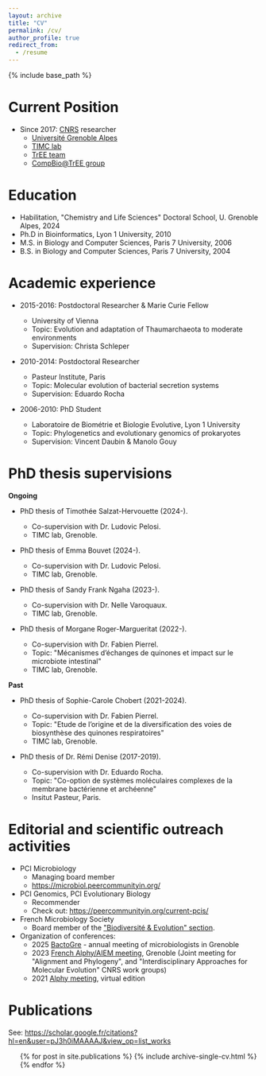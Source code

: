 ```yaml
---
layout: archive
title: "CV"
permalink: /cv/
author_profile: true
redirect_from:
  - /resume
---
```


{% include base_path %}

Current Position
======
* Since 2017: [CNRS](https://www.cnrs.fr/en) researcher
  * [Université Grenoble Alpes](https://www.univ-grenoble-alpes.fr/english/)
  * [TIMC lab](https://www.timc.fr/en)
  * [TrEE team](https://www.timc.fr/en/tree)
  * [CompBio@TrEE group](https://tree-timc.github.io/compbio/) 

Education
======
* Habilitation, "Chemistry and Life Sciences" Doctoral School, U. Grenoble Alpes, 2024 
* Ph.D in Bioinformatics, Lyon 1 University, 2010
* M.S. in Biology and Computer Sciences, Paris 7 University, 2006
* B.S. in Biology and Computer Sciences, Paris 7 University, 2004

Academic experience
======
* 2015-2016: Postdoctoral Researcher & Marie Curie Fellow
  * University of Vienna
  * Topic: Evolution and adaptation of Thaumarchaeota to moderate environments
  * Supervision: Christa Schleper

* 2010-2014: Postdoctoral Researcher
  * Pasteur Institute, Paris
  * Topic: Molecular evolution of bacterial secretion systems
  * Supervision: Eduardo Rocha

* 2006-2010: PhD Student
  * Laboratoire de Biométrie et Biologie Evolutive, Lyon 1 University
  * Topic: Phylogenetics and evolutionary genomics of prokaryotes
  * Supervision: Vincent Daubin & Manolo Gouy

PhD thesis supervisions
======

**Ongoing**

* PhD thesis of Timothée Salzat-Hervouette (2024-). 
  * Co-supervision with Dr. Ludovic Pelosi. 
  * TIMC lab, Grenoble. 

* PhD thesis of Emma Bouvet (2024-). 
  * Co-supervision with Dr. Ludovic Pelosi. 
  * TIMC lab, Grenoble. 

* PhD thesis of Sandy Frank Ngaha (2023-). 
  * Co-supervision with Dr. Nelle Varoquaux. 
  * TIMC lab, Grenoble. 

* PhD thesis of Morgane Roger-Margueritat (2022-). 
  * Co-supervision with Dr. Fabien Pierrel. 
  * Topic: "Mécanismes d’échanges de quinones et impact sur le microbiote intestinal"
  * TIMC lab, Grenoble.

**Past**
* PhD thesis of Sophie-Carole Chobert (2021-2024). 
  * Co-supervision with Dr. Fabien Pierrel. 
  * Topic: "Etude de l’origine et de la diversification des voies de biosynthèse des quinones respiratoires"
  * TIMC lab, Grenoble. 

* PhD thesis of Dr. Rémi Denise (2017-2019). 
  * Co-supervision with Dr. Eduardo Rocha. 
  * Topic: "Co-option de systèmes moléculaires complexes de la membrane bactérienne et archéenne"
  * Insitut Pasteur, Paris.


Editorial and scientific outreach activities
======
* PCI Microbiology 
  * Managing board member
  * <https://microbiol.peercommunityin.org/>
* PCI Genomics, PCI Evolutionary Biology
  * Recommender
  * Check out: <https://peercommunityin.org/current-pcis/>
* French Microbiology Society
  * Board member of the ["Biodiversité & Evolution" section](https://www.sfm-microbiologie.org/presentation-de-la-sfm/sections-et-groupes-de-travail/biodiversite-et-evolution/). 
* Organization of conferences:
  * 2025 [BactoGre](files/ProgrammeBactoGre2025_VF.pdf) - annual meeting of microbiologists in Grenoble
  * 2023 [French Alphy/AIEM meeting](https://alphy-aiem-2023.sciencesconf.org/?forward-action=index&forward-controller=index&lang=en), Grenoble (Joint meeting for "Alignment and Phylogeny", and "Interdisciplinary Approaches for Molecular Evolution" CNRS work groups)
  * 2021 [Alphy meeting](https://lbbe-dmz.univ-lyon1.fr/spip_alphy/spip.php?article83), virtual edition

Publications
======
See: <https://scholar.google.fr/citations?hl=en&user=pJ3h0iMAAAAJ&view_op=list_works>

  <ul>{% for post in site.publications %}
    {% include archive-single-cv.html %}
  {% endfor %}</ul>
  
<!-- Talks
======
  <ul>{% for post in site.talks %}
    {% include archive-single-talk-cv.html %}
  {% endfor %}</ul>
  
Teaching
======
  <ul>{% for post in site.teaching %}
    {% include archive-single-cv.html %}
  {% endfor %}</ul>
   -->
<!-- Service and leadership
======
* Currently signed in to 43 different slack teams
 -->